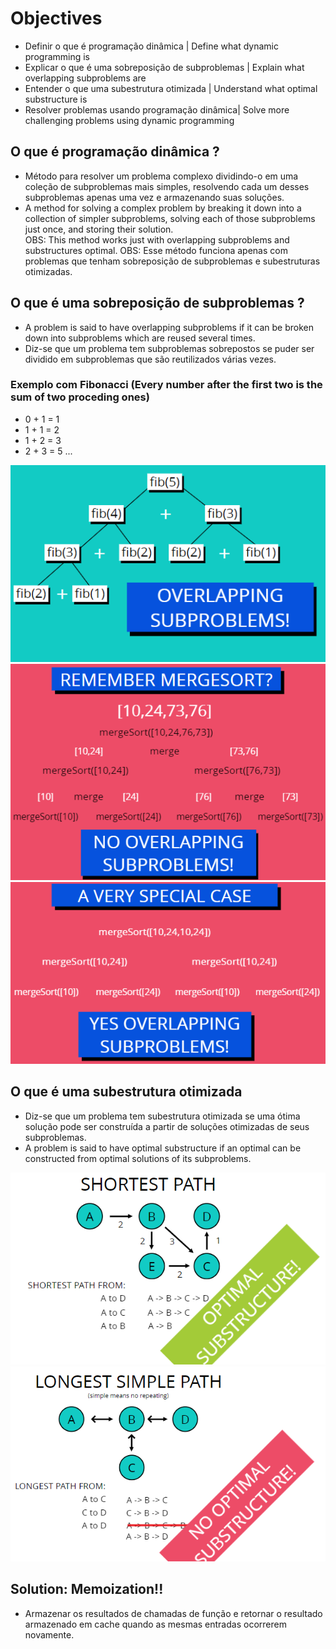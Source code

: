 # Objectives

- Definir o que é programação dinâmica | Define what dynamic programming is
- Explicar o que é uma sobreposição de subproblemas | Explain what overlapping subproblems are
- Entender o que uma subestrutura otimizada | Understand what optimal substructure is
- Resolver problemas usando programação dinâmica|  Solve more challenging problems using dynamic programming


## O que é programação dinâmica ?

- Método para resolver um problema complexo dividindo-o em uma coleção de subproblemas mais simples, resolvendo cada um desses subproblemas apenas uma vez e armazenando suas soluções.
- A method for solving a complex problem by breaking it down into a collection of simpler subproblems, solving each of those subproblems just once, and storing their solution.  
OBS: This method works just with overlapping subproblems and substructures optimal.
OBS: Esse método funciona apenas com problemas que tenham sobreposição de subproblemas e subestruturas otimizadas. 


## O que é uma sobreposição de subproblemas ? 

- A problem is said to have overlapping subproblems if it can be broken down into subproblems which are reused several times. 
- Diz-se que um problema tem subproblemas sobrepostos se puder ser dividido em subproblemas que são reutilizados várias vezes.

### Exemplo com Fibonacci (Every number after the first two is the sum of two proceding ones) 

- 0 + 1 = 1
- 1 + 1 = 2
- 1 + 2 = 3 
- 2 + 3 = 5 ...

![overlapping example](https://github.com/JeanFragaJS/algoritmos-e-estrutura-de-dados-javascript/blob/master/assets/img-1.png?raw=true)
![no everlapping example](https://github.com/JeanFragaJS/algoritmos-e-estrutura-de-dados-javascript/blob/master/assets/img-2.png?raw=true)
![special case example](https://github.com/JeanFragaJS/algoritmos-e-estrutura-de-dados-javascript/blob/master/assets/img-3.png?raw=true)

## O que é uma subestrutura otimizada

- Diz-se que um problema tem subestrutura otimizada se uma ótima solução pode ser construída a partir de soluções otimizadas de seus subproblemas.
- A problem is said to have optimal substructure if an optimal can be constructed from optimal solutions of its subproblems. 

![substructure optimal example](https://github.com/JeanFragaJS/algoritmos-e-estrutura-de-dados-javascript/blob/master/assets/img-4.png?raw=true)
![no substructure optimal example](https://github.com/JeanFragaJS/algoritmos-e-estrutura-de-dados-javascript/blob/master/assets/img-5.png?raw=true)

## Solution: Memoization!! 
- Armazenar os resultados de chamadas de função e retornar o resultado armazenado em cache quando as mesmas entradas ocorrerem novamente. 

